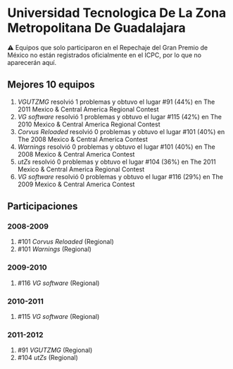 # Universidad Tecnologica De La Zona Metropolitana De Guadalajara

:warning: Equipos que solo participaron en el Repechaje del Gran Premio de México no están registrados oficialmente en el ICPC, por lo que no aparecerán aquí.

## Mejores 10 equipos

1. _VGUTZMG_ resolvió 1 problemas y obtuvo el lugar #91 (44%) en The 2011 Mexico & Central America Regional Contest
1. _VG software_ resolvió 1 problemas y obtuvo el lugar #115 (42%) en The 2010 Mexico & Central America Regional Contest
1. _Corvus Reloaded_ resolvió 0 problemas y obtuvo el lugar #101 (40%) en The 2008 Mexico & Central America Contest
1. _Warnings_ resolvió 0 problemas y obtuvo el lugar #101 (40%) en The 2008 Mexico & Central America Contest
1. _utZs_ resolvió 0 problemas y obtuvo el lugar #104 (36%) en The 2011 Mexico & Central America Regional Contest
1. _VG software_ resolvió 0 problemas y obtuvo el lugar #116 (29%) en The 2009 Mexico & Central America Contest

## Participaciones

### 2008-2009

1. #101 _Corvus Reloaded_ (Regional)
1. #101 _Warnings_ (Regional)

### 2009-2010

1. #116 _VG software_ (Regional)

### 2010-2011

1. #115 _VG software_ (Regional)

### 2011-2012

1. #91 _VGUTZMG_ (Regional)
1. #104 _utZs_ (Regional)



